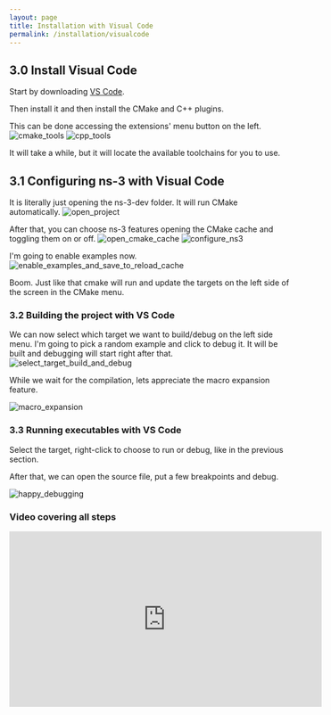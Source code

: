 ```yaml
---
layout: page
title: Installation with Visual Code
permalink: /installation/visualcode
---
```


## 3.0 Install Visual Code

Start by downloading [VS Code](https://code.visualstudio.com/).

Then install it and then install the CMake and C++ plugins.

This can be done accessing the extensions' menu button on the left.
![cmake_tools](/NS3/img/vscode/install_cmake_tools.png)
![cpp_tools](/NS3/img/vscode/install_cpp_tools.png)

It will take a while, but it will locate the available toolchains for you to use.

## 3.1 Configuring ns-3 with Visual Code

It is literally just opening the ns-3-dev folder. It will run CMake automatically.
![open_project](/NS3/img/vscode/open_project.png)

After that, you can choose ns-3 features opening the CMake cache and toggling them on or off.
![open_cmake_cache](/NS3/img/vscode/open_cmake_cache.png)
![configure_ns3](/NS3/img/vscode/configure_ns3.png)

I'm going to enable examples now.
![enable_examples_and_save_to_reload_cache](/NS3/img/vscode/enable_examples_and_save_to_reload_cache.png)

Boom. Just like that cmake will run and update the targets on the left side 
of the screen in the CMake menu.

### 3.2 Building the project with VS Code

We can now select which target we want to build/debug on the left side menu.
I'm going to pick a random example and click to debug it. It will be built and debugging
will start right after that.
![select_target_build_and_debug](/NS3/img/vscode/select_target_build_and_debug.png)

While we wait for the compilation, lets appreciate the macro expansion feature.

![macro_expansion](/NS3/img/vscode/macro_expansion.png)

### 3.3 Running executables with VS Code

Select the target, right-click to choose to run or debug, like in the previous section.

After that, we can open the source file, put a few breakpoints and debug.

![happy_debugging](/NS3/img/vscode/happy_debugging.png)


### Video covering all steps
<iframe width="560" height="315" src="https://www.youtube.com/embed/Ab8eYHhT5I8" title="YouTube video player" frameborder="0" allow="accelerometer; autoplay; clipboard-write; encrypted-media; gyroscope; picture-in-picture" allowfullscreen></iframe>
